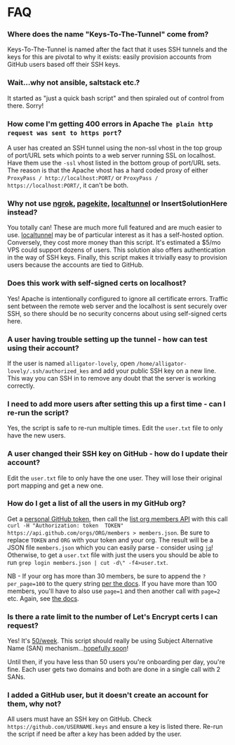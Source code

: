 # FAQ

### Where does the name "Keys-To-The-Tunnel" come from?
Keys-To-The-Tunnel is named after the fact that it uses SSH tunnels and the keys for this are pivotal to why it exists: easily provision accounts from GitHub users based off their SSH keys.

### Wait...why not ansible, saltstack etc.?
It started as "just a quick bash script" and then spiraled out of control from there.  Sorry!

### How come I'm getting 400 errors in Apache `The plain http request was sent to https port`?
A user has created an SSH tunnel using the non-ssl vhost in the top group of port/URL sets which points to a web server running SSL on localhost.  Have them use the `-ssl` vhost listed in the bottom group of port/URL sets.  The reason is that the Apache vhost has a hard coded proxy of either `ProxyPass / http://localhost:PORT/` or `ProxyPass / https://localhost:PORT/`, it can't be both.  
  
### Why not use [ngrok](https://ngrok.com/), [pagekite](https://pagekite.net/), [localtunnel](https://github.com/localtunnel/localtunnel) or InsertSolutionHere instead?
You totally can!  These are much more full featured and are much easier to use. [localtunnel](https://github.com/localtunnel/localtunnel)  may be of particular interest as it has a self-hosted option.  Conversely, they cost more money than this script.  It's estimated a $5/mo VPS could support dozens of users. This solution also offers authentication in the way of SSH keys. Finally, this script makes it trivially easy to provision users because the accounts are tied to GitHub.
  
### Does this work with self-signed certs on localhost?
Yes! Apache is intentionally configured to ignore all certificate errors. Traffic sent between the remote web server and the localhost is sent securely over SSH, so there should be no security concerns about using self-signed certs here.
  

### A user having trouble setting up the tunnel - how can test using their account?
If the user is named `alligator-lovely`, open `/home/alligator-lovely/.ssh/authorized_kes` and add your public SSH key on a new line.  This way you can SSH in to remove any doubt that the server is working correctly.
  

### I need to add more users after setting this up a first time - can I re-run the script?
Yes, the script is safe to re-run multiple times. Edit the `user.txt` file to only have the new users.
  

### A user changed their SSH key on GitHub - how do I update their account?
Edit the `user.txt` file to only have the one user.  They will lose their original port mapping and get a new one.


### How do I get a list of all the users in my GitHub org?
Get a [personal GitHub token](https://github.com/settings/tokens), then call the [list org members API](https://docs.github.com/en/rest/reference/orgs#list-organization-members) with this call `curl -H "Authorization: token  TOKEN" https://api.github.com/orgs/ORG/members > members.json`. Be sure to replace `TOKEN` and `ORG` with your token and your org.  The result will be a JSON file `members.json` which you can easily parse - consider using [`jq`](https://stedolan.github.io/jq/)! Otherwise, to get a `user.txt` file with just the users you should be able to run `grep login members.json | cut -d\" -f4>user.txt`.

NB - If your org has more than 30 members, be sure to append the `?per_page=100` to the query string [per the docs](https://docs.github.com/en/rest/reference/orgs#list-organization-members).  If you have more than 100 members, you'll have to also use `page=1` and then another call with `page=2` etc.  Again, see [the docs](https://docs.github.com/en/rest/reference/orgs#list-organization-members).


### Is there a rate limit to the number of Let's Encrypt certs I can request?
Yes! It's [50/week](https://letsencrypt.org/docs/rate-limits/).  This script should really be using Subject Alternative Name (SAN) mechanism...[hopefully soon](https://github.com/mrjones-plip/Keys-To-The-Tunnel/issues/1)! 

Until then, if you have less than 50 users you're onboarding per day, you're fine. Each user gets two domains and both are done in a single call with 2 SANs.

### I added a GitHub user, but it doesn't create an account for them, why not?
All users must have an SSH key on GitHub.  Check `https://github.com/USERNAME.keys` and ensure a key is listed there. Re-run the script if need be after a key has been added by the user.
